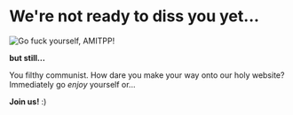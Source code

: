 # We're not ready to diss you yet...

![Go fuck yourself, AMITPP!](/images/Propaganda.jpg)

**but still...**

You filthy communist. How dare you make your way onto our holy website? Immediately go _enjoy_ yourself or...

**Join us!** :\)
